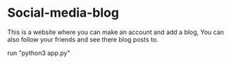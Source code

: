 # Social-media-blog

This is a website where you can make an account and add a blog,
You can also follow your friends and see there blog posts to.



run "python3 app.py"
